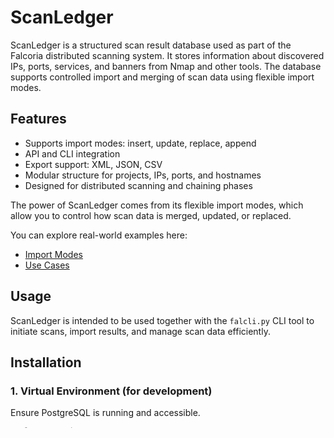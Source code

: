 # ScanLedger

ScanLedger is a structured scan result database used as part of the Falcoria distributed scanning system. It stores information about discovered IPs, ports, services, and banners from Nmap and other tools. The database supports controlled import and merging of scan data using flexible import modes.

## Features

- Supports import modes: insert, update, replace, append
- API and CLI integration
- Export support: XML, JSON, CSV
- Modular structure for projects, IPs, ports, and hostnames
- Designed for distributed scanning and chaining phases

The power of ScanLedger comes from its flexible import modes, which allow you to control how scan data is merged, updated, or replaced.

You can explore real-world examples here:

- [Import Modes](https://falcoria.github.io/falcoria-docs/import-modes/)
- [Use Cases](https://falcoria.github.io/falcoria-docs/use-cases/)

## Usage

ScanLedger is intended to be used together with the `falcli.py` CLI tool to initiate scans, import results, and manage scan data efficiently.

## Installation

### 1. Virtual Environment (for development)

Ensure PostgreSQL is running and accessible.

```bash
# Clone repository
git clone https://github.com/Falcoria/scanledger.git
cd scanledger

# Create and activate virtual environment
python3 -m venv venv
source venv/bin/activate

# Install dependencies
pip install --upgrade pip
pip install -r requirements.txt

# Configure environment
cp .env.example .env
nano .env  # Edit database and tokens

# Run app
uvicorn app.main:app --host 0.0.0.0 --port 8000
```

API is available at `https://localhost:8000`, with docs at `/docs`.

---

### 2. Docker (with TLS)

Before running the container, generate self-signed TLS certificates:

```bash
./generate-tls-bundle.sh
```

Then run the Docker container:

```bash
docker run -d \
  --name scanledger \
  -p 443:443 \
  -e POSTGRES_USER=postgres \
  -e POSTGRES_PASSWORD=changeme \
  -e POSTGRES_DB=falcoriadb \
  -e POSTGRES_HOST=localhost \
  -e ENVIRONMENT=development \
  -e ADMIN_TOKEN=changeme \
  -e TASKER_TOKEN=changeme \
  -v $(pwd)/unit/bundle.pem:/docker-entrypoint.d/bundle.pem:ro \
  ghcr.io/falcoria/scanledger:latest
```

Ensure PostgreSQL is running and accessible from within the container.

---

### 3. Docker (build locally)

To build the Docker image locally from the Dockerfile:

```bash
# Clone repository
git clone https://github.com/yourname/scanledger.git
cd scanledger

# Generate self-signed TLS certificates
./generate-tls-bundle.sh

# Build the Docker image
docker build -t scanledger .

# Run the container with environment variables and mounted TLS bundle
docker run -d \
  --name scanledger \
  -p 443:443 \
  -e POSTGRES_USER=postgres \
  -e POSTGRES_PASSWORD=changeme \
  -e POSTGRES_DB=falcoriadb \
  -e POSTGRES_HOST=localhost \
  -e ENVIRONMENT=development \
  -e ADMIN_TOKEN=changeme \
  -e TASKER_TOKEN=changeme \
  -v $(pwd)/unit/bundle.pem:/docker-entrypoint.d/bundle.pem:ro \
  scanledger
```

This allows you to test or develop locally without pulling from GitHub Container Registry.

---

## Running ScanLedger with Docker Compose

To run ScanLedger with a built-in PostgreSQL database using Docker Compose, follow these steps:

### 1. Clone the repository

```bash
git clone https://github.com/your-org/scanledger.git
cd scanledger
```

### 2. Create a `.env` file

Define the following variables in your `.env` file:

```env
POSTGRES_DB=scanledger
POSTGRES_USER=scanledger_user
POSTGRES_PASSWORD=supersecure
```

These values will be used to configure the PostgreSQL service.

### 3. Start services

Use Docker Compose to build and start all services:

```bash
docker compose up --build
```

This command launches:
- `scanledger` service, served on port 443
- `postgres` service, using a persistent volume

### 4. Access the application

After the services start successfully, access ScanLedger via HTTPS on:

```
https://localhost:443
```

Make sure you have valid certificates in place (such as `bundle.pem`) as configured in your Compose setup.

---

## Example API Request

Once ScanLedger is running, you can use a tool like `curl` to interact with the API. For example, to import a scan file:

```bash
curl -X POST https://localhost:443/projects \
  -H "Authorization: Bearer <YOUR_ADMIN_TOKEN>" \
  -H "Content-Type: application/json" \
  -d '{"project_name": "example-project", "comment": "Initial test project"}' \
  --insecure
```

Alternatively, you can use the falcli command-line tool for more convenient access:
[falcli command-line tool](https://github.com/Falcoria/falcli)

```bash
python3 falcli.py project create example-project
```

You can browse available endpoints and parameters at:

```
https://localhost:443/docs
```

---

## License

This project is licensed under the MIT License. See the [LICENSE.md](LICENSE.md) file for details.
